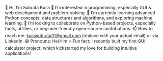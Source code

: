 👋 Hi, I’m Subrata Kuila
👀 I’m interested in programming, especially GUI & web development and problem-solving.
🌱 I’m currently learning advanced Python concepts, data structures and algorithms, and exploring machine learning.
💞️ I’m looking to collaborate on Python-based projects, especially tools, utilities, or beginner-friendly open-source contributions.
📫 How to reach me: kuilasubrata01@gmail.com (replace with your actual email) or via LinkedIn.
😄 Pronouns: He/Him
⚡ Fun fact: I recently built my first GUI calculator project, which kickstarted my love for building intuitive applications!
